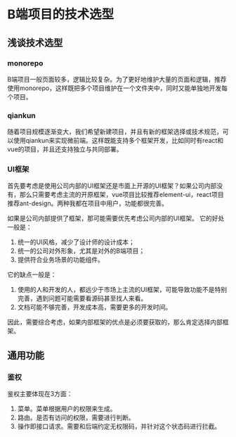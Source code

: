 <!--
 * @Author: your name
 * @Date: 2021-10-09 15:49:53
 * @LastEditTime: 2021-10-09 15:49:54
 * @LastEditors: Please set LastEditors
 * @Description: In User Settings Edit
 * @FilePath: /gitbook/browser/b端.md
-->
# B端项目的技术选型

## 浅谈技术选型

### monorepo
B端项目一般页面较多，逻辑比较复杂。为了更好地维护大量的页面和逻辑，推荐使用monorepo，这样既把多个项目维护在一个文件夹中，同时又能单独地开发每个项目。

### qiankun
随着项目规模逐渐变大，我们希望新建项目，并且有新的框架选择或技术规范，可以使用qiankun来实现微前端。这样既能支持多个框架开发，比如同时有react和vue的项目，并且还支持独立与共同部署。

### UI框架
首先要考虑是使用公司内部的UI框架还是市面上开源的UI框架？如果公司内部没有，那么只需要考虑主流的开原框架，vue项目比较推荐element-ui，react项目推荐ant-design。两种我都在项目中用户，功能都很完善。

如果是公司内部提供了框架，那可能需要优先考虑公司内部的UI框架。
它的好处一般是：
1. 统一的UI风格，减少了设计师的设计成本；
2. 统一的公司对外形象，尤其是对外的B端项目；
3. 提供符合业务场景的功能组件。


它的缺点一般是：
1. 使用的人和开发的人，都远少于市场上主流的UI框架，可能导致功能不是特别完善，遇到问题可能需要看源码甚至找人来看。
2. 文档可能不够完善，开发成本高，需要更多的开发时间。

因此，需要综合考虑，如果内部框架的优点是必须要获取的，那么肯定选择内部框架。


## 通用功能
### 鉴权
鉴权主要体现在3方面：
1. 菜单。菜单根据用户的权限来生成。
2. 路由。是否有访问的权限，需要进行判断。
3. 操作即接口请求。需要和后端约定无权限码，并针对这个状态码进行拦截。
